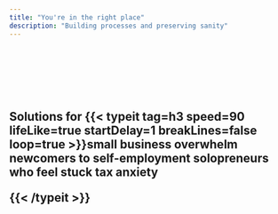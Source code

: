 ```yaml
---
title: "You're in the right place"
description: "Building processes and preserving sanity"
---
```

<br>
<br>
<br>
<br>
<br>
<h2>Solutions for
{{< typeit 
  tag=h3
  speed=90
  lifeLike=true
  startDelay=1
  breakLines=false
  loop=true
>}}small business overwhelm
newcomers to self-employment
solopreneurs who feel stuck
tax anxiety

{{< /typeit >}}
